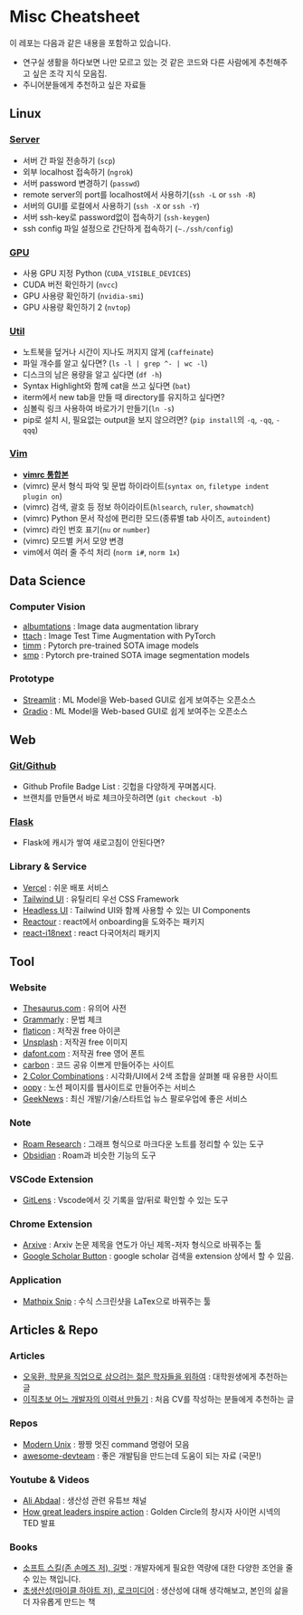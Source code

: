 # Misc Cheatsheet

이 레포는 다음과 같은 내용을 포함하고 있습니다.

- 연구실 생활을 하다보면 나만 모르고 있는 것 같은 코드와 다른 사람에게 추천해주고 싶은 조각 지식 모음집.
- 주니어분들에게 추천하고 싶은 자료들

## Linux 

### [Server](linux/server.md)

- 서버 간 파일 전송하기 (`scp`)
- 외부 localhost 접속하기 (`ngrok`)
- 서버 password 변경하기 (`passwd`)
- remote server의 port를 localhost에서 사용하기(`ssh -L` or `ssh -R`)
- 서버의 GUI를 로컬에서 사용하기 (`ssh -X` or `ssh -Y`)
- 서버 ssh-key로 password없이 접속하기 (`ssh-keygen`)
- ssh config 파일 설정으로 간단하게 접속하기 (`~./ssh/config`)

### [GPU](linux/gpu.md)

- 사용 GPU 지정 Python (`CUDA_VISIBLE_DEVICES`)
- CUDA 버전 확인하기 (`nvcc`)
- GPU 사용량 확인하기 (`nvidia-smi`)
- GPU 사용량 확인하기 2 (`nvtop`)

### [Util](linux/util.md)

- 노트북을 덮거나 시간이 지나도 꺼지지 않게 (`caffeinate`)
- 파일 개수를 알고 싶다면? (`ls -l | grep ^- | wc -l`)
- 디스크의 남은 용량을 알고 싶다면 (`df -h`)
- Syntax Highlight와 함께 cat을 쓰고 싶다면 (`bat`)
- iterm에서 new tab을 만들 때 directory를 유지하고 싶다면?
- 심볼릭 링크 사용하여 바로가기 만들기(`ln -s`)
- pip로 설치 시, 필요없는 output을 보지 않으려면? (`pip install`의 `-q`, `-qq`, `-qqq`)

### [Vim](linux/vim.md)

- **[vimrc 통합본](/linux/.vimrc)**
- (vimrc) 문서 형식 파악 및 문법 하이라이트(`syntax on`, `filetype indent plugin on`)
- (vimrc) 검색, 괄호 등 정보 하이라이트(`hlsearch`, `ruler`, `showmatch`)
- (vimrc) Python 문서 작성에 편리한 모드(종류별 tab 사이즈, `autoindent`)
- (vimrc) 라인 번호 표기(`nu` or `number`)
- (vimrc) 모드별 커서 모양 변경
- vim에서 여러 줄 주석 처리 (`norm i#`, `norm 1x`)

## Data Science

### Computer Vision

- [albumtations](https://github.com/albumentations-team/albumentations) : Image data augmentation library
- [ttach](https://github.com/qubvel/ttach) : Image Test Time Augmentation with PyTorch
- [timm](https://github.com/rwightman/pytorch-image-models) : Pytorch pre-trained SOTA image models
- [smp](https://github.com/qubvel/segmentation_models.pytorch) : Pytorch pre-trained SOTA image segmentation models

### Prototype

- [Streamlit](https://github.com/streamlit/streamlit) : ML Model을 Web-based GUI로 쉽게 보여주는 오픈소스
- [Gradio](https://github.com/gradio-app/gradio) : ML Model을 Web-based GUI로 쉽게 보여주는 오픈소스

## Web

### [Git/Github](web/github.md)

- Github Profile Badge List : 깃헙을 다양하게 꾸며봅시다.
- 브랜치를 만들면서 바로 체크아웃하려면 (`git checkout -b`)

### [Flask](web/flask.md)

- Flask에 캐시가 쌓여 새로고침이 안된다면?

### Library & Service

- [Vercel](https://vercel.com/) : 쉬운 배포 서비스
- [Tailwind UI](https://tailwindui.com/) : 유틸리티 우선 CSS Framework 
- [Headless UI](https://headlessui.dev/) : Tailwind UI와 함께 사용할 수 있는 UI Components
- [Reactour](https://github.com/elrumordelaluz/reactour) : react에서 onboarding을 도와주는 패키지
- [react-i18next](https://github.com/i18next/react-i18next) : react 다국어처리 패키지

## Tool

### Website

- [Thesaurus.com](https://www.thesaurus.com/) : 유의어 사전
- [Grammarly](https://app.grammarly.com/) : 문법 체크
- [flaticon](https://www.flaticon.com/) : 저작권 free 아이콘
- [Unsplash](https://unsplash.com/) : 저작권 free 이미지
- [dafont.com](https://www.dafont.com/) : 저작권 free 영어 폰트
- [carbon](https://carbon.now.sh/) : 코드 공유 이쁘게 만들어주는 사이트
- [2 Color Combinations](https://2colors.colorion.co/) : 시각화/UI에서 2색 조합을 살펴볼 때 유용한 사이트
- [oopy](https://www.oopy.io/) : 노션 페이지를 웹사이트로 만들어주는 서비스
- [GeekNews](https://news.hada.io/) : 최신 개발/기술/스타트업 뉴스 팔로우업에 좋은 서비스

### Note

- [Roam Research](https://roamresearch.com/) : 그래프 형식으로 마크다운 노트를 정리할 수 있는 도구
- [Obsidian](https://obsidian.md/) : Roam과 비슷한 기능의 도구

### VSCode Extension

- [GitLens](https://github.com/Axosoft/vscode-gitlens) : Vscode에서 깃 기록을 앞/뒤로 확인할 수 있는 도구

### Chrome Extension

- [Arxive](https://chrome.google.com/webstore/detail/arxive/hkoblclipggkhhbllgefhnbjdcajmelh/related?hl=ko) : Arxiv 논문 제목을 연도가 아닌 제목-저자 형식으로 바꿔주는 툴
- [Google Scholar Button](https://chrome.google.com/webstore/detail/google-scholar-button/ldipcbpaocekfooobnbcddclnhejkcpn?hl=en) : google scholar 검색을 extension 상에서 할 수 있음.

### Application

- [Mathpix Snip](https://mathpix.com/) : 수식 스크린샷을 LaTex으로 바꿔주는 툴

## Articles & Repo

### Articles

- [오욱환, 학문을 직업으로 삼으려는 젊은 학자들을 위하여](http://home.ewha.ac.kr/~oookwhan/essay/essay2-toyoung.htm) : 대학원생에게 추천하는 글
- [이직초보 어느 개발자의 이력서 만들기](https://techblog.woowahan.com/2531/) : 처음 CV를 작성하는 분들에게 추천하는 글

### Repos

- [Modern Unix](https://github.com/ibraheemdev/modern-unix) : 짱짱 멋진 command 명령어 모음
- [awesome-devteam](https://github.com/leehosung/awesome-devteam) : 좋은 개발팀을 만드는데 도움이 되는 자료 (국문!)

### Youtube & Videos

- [Ali Abdaal](https://www.youtube.com/channel/UCoOae5nYA7VqaXzerajD0lg) : 생산성 관련 유튜브 채널
- [How great leaders inspire action](https://www.ted.com/talks/simon_sinek_how_great_leaders_inspire_action/up-next?language=en) : Golden Circle의 창시자 사이먼 시넥의 TED 발표

### Books

- [소프트 스킬(존 손메즈 저), 길벗](http://www.yes24.com/Product/Goods/23161141) : 개발자에게 필요한 역량에 대한 다양한 조언을 줄 수 있는 책입니다.
- [초생산성(마이클 하야트 저), 로크미디어](http://www.kyobobook.co.kr/product/detailViewKor.laf?mallGb=KOR&ejkGb=KOR&barcode=9791135465512) : 생산성에 대해 생각해보고, 본인의 삶을 더 자유롭게 만드는 책